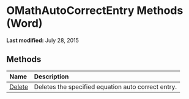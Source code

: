 
# OMathAutoCorrectEntry Methods (Word)

 **Last modified:** July 28, 2015


## Methods



|**Name**|**Description**|
|:-----|:-----|
| [Delete](b00c292c-642f-41de-1908-6f22fa45d212.md)|Deletes the specified equation auto correct entry.|
